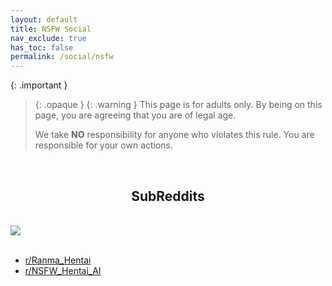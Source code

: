 ```yaml
---
layout: default
title: NSFW Social
nav_exclude: true
has_toc: false
permalink: /social/nsfw
---
```


<!-- 
{: .note }
> {: .opaque }
> 
>
> 
-->
{: .important }
> {: .opaque }
> {: .warning }
> This page is for adults only. By being on this page, you are agreeing that you are of legal age.
>
> We take **NO** responsibility for anyone who violates this rule. You are responsible for your own actions.

<br />
<div class="gallery">
<h2 align="center">SubReddits</h2>
<br />
<div class="card">
<div class="responsive">
<img src="https://the-back-room.info/assets/images/social/reddit.png" />
</div>
<br />
<div class="container">
<ul>
<li><a href="https://www.reddit.com/r/Ranma_Hentai/" target="_blank">r/Ranma_Hentai</a></li>
<li><a href="https://www.reddit.com/r/NSFW_Hentai_AI/" target="_blank">r/NSFW_Hentai_AI</a></li>
</ul>
</div>
<br />
</div>
</div>
<br />